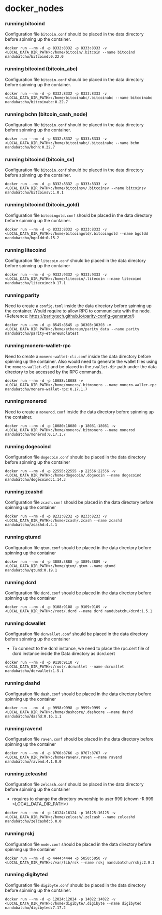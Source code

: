 # docker_nodes

### running bitcoind
Configuration file `bitcoin.conf` should be placed in the data directory before spinning up the container.
```
docker run --rm -d -p 8332:8332 -p 8333:8333 -v <LOCAL_DATA_DIR_PATH>:/home/bitcoin/.bitcoin --name bitcoind nandubatchu/bitcoind:0.22.0
```

### running bitcoind (bitcoin_abc)
Configuration file `bitcoin.conf` should be placed in the data directory before spinning up the container.
```
docker run --rm -d -p 8332:8332 -p 8333:8333 -v <LOCAL_DATA_DIR_PATH>:/home/bitcoinabc/.bitcoinabc --name bitcoinabc nandubatchu/bitcoinabc:0.22.7
```

### running bchn (bitcoin_cash_node)
Configuration file `bitcoin.conf` should be placed in the data directory before spinning up the container.
```
docker run --rm -d -p 8332:8332 -p 8333:8333 -v <LOCAL_DATA_DIR_PATH>:/home/bitcoinabc/.bitcoinabc --name bchn nandubatchu/bchn:0.22.7
```

### running bitcoind (bitcoin_sv)
Configuration file `bitcoin.conf` should be placed in the data directory before spinning up the container.
```
docker run --rm -d -p 8332:8332 -p 8333:8333 -v <LOCAL_DATA_DIR_PATH>:/home/bitcoinsv/.bitcoinsv --name bitcoinsv nandubatchu/bitcoinsv:1.0.1
```
### running bitcoind (bitcoin_gold)
Configuration file `bitcoingold.conf` should be placed in the data directory before spinning up the container.
```
docker run --rm -d -p 8332:8332 -p 8333:8333 -v <LOCAL_DATA_DIR_PATH>:/home/bitcoingold/.bitcoingold --name bgoldd nandubatchu/bgoldd:0.15.2
```

### running litecoind
Configuration file `litecoin.conf` should be placed in the data directory before spinning up the container
```
docker run --rm -d -p 9332:9332 -p 9333:9333 -v <LOCAL_DATA_DIR_PATH>:/home/litecoin/.litecoin --name litecoind nandubatchu/litecoind:0.17.1
```

### running parity
Need to create a `config.toml` inside the data directory before spinning up the container. Would require to allow RPC to communicate with the node. (Reference: https://paritytech.github.io/parity-config-generator/)

```
docker run --rm -d -p 8545:8545 -p 30303:30303 -v <LOCAL_DATA_DIR_PATH>:/home/ethereum/parity_data --name parity nandubatchu/parity-ethereum:latest
```

### running monero-wallet-rpc
Need to create a `monero-wallet-cli.conf` inside the data directory before spinning up the container.
Also would need to generate the wallet files using the `monero-wallet-cli` and be placed in the `/wallet-dir` path under the data directory to be accessed by the RPC commands.
```
docker run --rm -d -p 18088:18088 -v <LOCAL_DATA_DIR_PATH>:/home/monero/.bitmonero --name monero-waller-rpc nandubatchu/monero-wallet-rpc:0.17.1.7
```

### running monerod
Need to create a `monerod.conf` inside the data directory before spinning up the container.
```
docker run --rm -d -p 18080:18080 -p 18081:18081 -v <LOCAL_DATA_DIR_PATH>:/home/monero/.bitmonero --name monerod nandubatchu/monerod:0.17.1.7
```

### running dogecoind
Configuration file `dogecoin.conf` should be placed in the data directory before spinning up the container
```
docker run --rm -d -p 22555:22555 -p 22556:22556 -v <LOCAL_DATA_DIR_PATH>:/home/dogecoin/.dogecoin --name dogecoind nandubatchu/dogecoind:1.14.3
```

### running zcashd
Configuration file `zcash.conf` should be placed in the data directory before spinning up the container
```
docker run --rm -d -p 8232:8232 -p 8233:8233 -v <LOCAL_DATA_DIR_PATH>:/home/zcash/.zcash --name zcashd nandubatchu/zcashd:4.4.1
```

### running qtumd
Configuration file `qtum.conf` should be placed in the data directory before spinning up the container
```
docker run --rm -d -p 3888:3888 -p 3889:3889 -v <LOCAL_DATA_DIR_PATH>:/home/qtum/.qtum --name qtumd nandubatchu/qtumd:0.19.1
```

### running dcrd
Configuration file `dcrd.conf` should be placed in the data directory before spinning up the container
```
docker run --rm -d -p 9108:9108 -p 9109:9109 -v <LOCAL_DATA_DIR_PATH>:/root/.dcrd --name dcrd nandubatchu/dcrd:1.5.1
```

### running dcwallet
Configuration file `dcrwallet.conf` should be placed in the data directory before spinning up the container
* To connect to the dcrd instance, we need to place the rpc.cert file of dcrd instance inside the Data directory as dcrd.cert
```
docker run --rm -d -p 9110:9110 -v <LOCAL_DATA_DIR_PATH>:/root/.dcrwallet --name dcrwallet nandubatchu/dcrwallet:1.5.1
```

### running dashd
Configuration file `dash.conf` should be placed in the data directory before spinning up the container
```
docker run --rm -d -p 9998:9998 -p 9999:9999 -v <LOCAL_DATA_DIR_PATH>:/home/dashcore/.dashcore --name dashd nandubatchu/dashd:0.16.1.1
```

### running ravend
Configuration file `raven.conf` should be placed in the data directory before spinning up the container
```
docker run --rm -d -p 8766:8766 -p 8767:8767 -v <LOCAL_DATA_DIR_PATH>:/home/raven/.raven --name ravend nandubatchu/ravend:4.1.0.0
```

### running zelcashd
Configuration file `zelcash.conf` should be placed in the data directory before spinning up the container
* requires to change the directory ownership to user 999 (chown -R 999 <LOCAL_DATA_DIR_PATH>)
```
docker run --rm -d -p 16124:16124 -p 16125:16125 -v <LOCAL_DATA_DIR_PATH>:/home/zelcash/.zelcash --name zelcashd nandubatchu/zelcashd:5.0.0
```

### running rskj
Configuration file `node.conf` should be placed in the data directory before spinning up the container
```
docker run --rm -d -p 4444:4444 -p 5050:5050 -v <LOCAL_DATA_DIR_PATH>:/var/lib/rsk --name rskj nandubatchu/rskj:2.0.1
```

### running digibyted
Configuration file `digibyte.conf` should be placed in the data directory before spinning up the container.
```
docker run --rm -d -p 12024:12024 -p 14022:14022 -v <LOCAL_DATA_DIR_PATH>:/home/digibyte/.digibyte --name digibyted nandubatchu/digibyted:7.17.2
```
